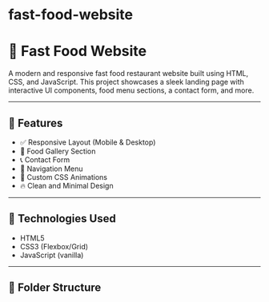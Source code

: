# fast-food-website
# 🍔 Fast Food Website

A modern and responsive fast food restaurant website built using HTML, CSS, and JavaScript. This project showcases a sleek landing page with interactive UI components, food menu sections, a contact form, and more.

---

## 🌟 Features

- ✅ Responsive Layout (Mobile & Desktop)
- 🍟 Food Gallery Section
- 📞 Contact Form
- 🧭 Navigation Menu
- 🎨 Custom CSS Animations
- 🔥 Clean and Minimal Design

---

## 🚀 Technologies Used

- HTML5
- CSS3 (Flexbox/Grid)
- JavaScript (vanilla)

---

## 📂 Folder Structure
